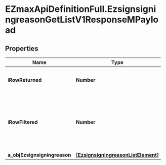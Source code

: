 # EZmaxApiDefinitionFull.EzsignsigningreasonGetListV1ResponseMPayload

## Properties

Name | Type | Description | Notes
------------ | ------------- | ------------- | -------------
**iRowReturned** | **Number** | The number of rows returned | 
**iRowFiltered** | **Number** | The number of rows matching your filters (if any) or the total number of rows | 
**a_objEzsignsigningreason** | [**[EzsignsigningreasonListElement]**](EzsignsigningreasonListElement.md) |  | 


